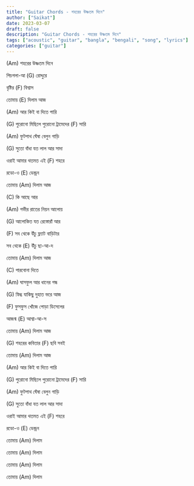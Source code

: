 ```yaml
---
title: "Guitar Chords - শহরের উষ্ণতম দিনে"
author: ["Saikat"]
date: 2023-03-07
draft: false
description: "Guitar Chords - শহরের উষ্ণতম দিনে"
tags: ["acoustic", "guitar", "bangla", "bengali", "song", "lyrics"]
categories: ["guitar"]
---
```


(Am) শহরের উষ্ণতম দিনে

পিচগলা-আ (G) রোদ্দুরে

বৃষ্টির (F) বিশ্বাস

তোমায় (E) দিলাম আজ

(Am) আর কিই বা দিতে পারি

(G) পুরোনো মিছিলে পুরোনো ট্রামেদের (F) সারি

(Am) ফুটপাথ ঘেঁষা বেলুন গাড়ি

(G) সুতো বাঁধা যত লাল আর সাদা

ওরাই আমার থতমত এই (F) শহরে

রডো-ও (E) ডেন্ড্রন

তোমায় (Am) দিলাম আজ

(C) কি আছে আর

(Am) গভীর রাতের নিয়ন আলোয়

(G) আলোকিত যত রেস্তোরাঁ আর

(F) সব থেকে উঁচু ফ্ল্যাট বাড়িটার

সব থেকে (E) উঁচু ছা-আ-দ

তোমায় (Am) দিলাম আজ

(C) পারবোনা দিতে

(Am) ঘাসফুল আর ধানের গন্ধ

(G) স্নিগ্ধ যাকিছু দুহাত ভরে আজ

(F) ফুসফুস খোঁজে পোড়া ডিসেলের

আজন্ম (E) আশ্বা-আ-স

তোমায় (Am) দিলাম আজ

(G) শহরের কবিতার (F) ছবি সবই

তোমায় (Am) দিলাম আজ

(Am) আর কিই বা দিতে পারি

(G) পুরোনো মিছিলে পুরোনো ট্রামেদের (F) সারি

(Am) ফুটপাথ ঘেঁষা বেলুন গাড়ি

(G) সুতো বাঁধা যত লাল আর সাদা

ওরাই আমার থতমত এই (F) শহরে

রডো-ও (E) ডেন্ড্রন

তোমায় (Am) দিলাম

তোমায় (Am) দিলাম

তোমায় (Am) দিলাম

তোমায় (Am) দিলাম
